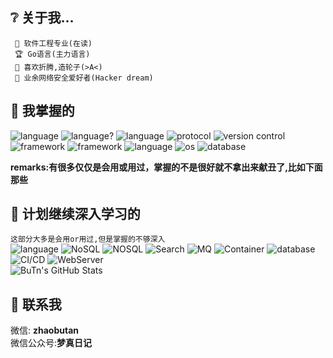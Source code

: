 ## ❔ 关于我...
``` 
 🌱 软件工程专业(在读)
 🏆 Go语言(主力语言)
 📐 喜欢折腾,造轮子(>A<) 
 👥 业余网络安全爱好者(Hacker dream)
```
  
  
  
  
## 💪 我掌握的
![language](https://img.shields.io/badge/language-Golang-blue?style=plastic&logo=Go)
![language?](https://img.shields.io/badge/language%3F-HTML-E34F26?style=plastic&logo=HTML)
![language](https://img.shields.io/badge/language-Java-red?style=plastic&logo=Java)
![protocol](https://img.shields.io/badge/protocol-HTTP-green?style=plastic&logo=WebMoney)
![version control](https://img.shields.io/badge/version%20control-Git-red?style=plastic&logo=Git)
![framework](https://img.shields.io/badge/framework-Vue.js-success?style=plastic&logo=Vue.js)
![framework](https://img.shields.io/badge/framework-jQuery-0769AD?style=plastic&logo=jQuery)
![language](https://img.shields.io/badge/language-JavaScript-F7DF1E?style=plastic&logo=JavaScript)
![os](https://img.shields.io/badge/os-Linux-FCC624?style=plastic&logo=Linux)
![database](https://img.shields.io/badge/database-MySQL-4479A1?style=plastic&logo=MySQL)

**remarks:有很多仅仅是会用或用过，掌握的不是很好就不拿出来献丑了,比如下面那些**  
  
    
  
  
  
## 📘 计划继续深入学习的
```这部分大多是会用or用过,但是掌握的不够深入```  
![language](https://img.shields.io/badge/language-Golang-blue?style=plastic&logo=Go)
![NoSQL](https://img.shields.io/badge/NoSQL-Redis-red?style=plastic&logo=Redis)
![NOSQL](https://img.shields.io/badge/NoSQL-MongoDB-success?style=plastic&logo=MongoDB)
![Search](https://img.shields.io/badge/Search-ElasticSearch-9cf?style=plastic&logo=ElasticSearch)
![MQ](https://img.shields.io/badge/MQ-RabbitMQ-orange?style=plastic&logo=rabbitmq)
![Container](https://img.shields.io/badge/container-Docker-blue?style=plastic&logo=Docker)
![database](https://img.shields.io/badge/database-Microsoft%20SQL%20Server-CC2927?style=plastic&logo=Microsoft%20SQL%20Server)
![CI/CD](https://img.shields.io/badge/CI/CD-Jenkins-D24939?style=plastic&logo=Jenkins)
![WebServer](https://img.shields.io/badge/WebServer-Nginx-269539?style=plastic&logo=Nginx)  
![BuTn's GitHub Stats](https://github-readme-stats.vercel.app/api?username=kimmosc2)  
## 💬 联系我  
微信: **zhaobutan**  
微信公众号:**梦真日记**  


